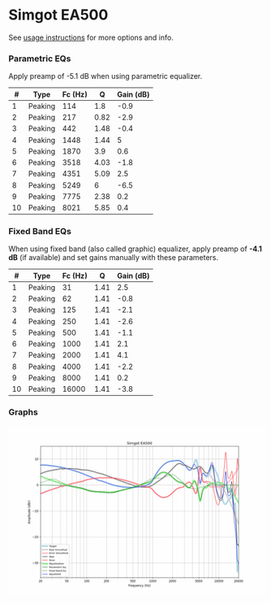# Simgot EA500
See [usage instructions](https://github.com/jaakkopasanen/AutoEq#usage) for more options and info.

### Parametric EQs
Apply preamp of -5.1 dB when using parametric equalizer.

|   # | Type    |   Fc (Hz) |    Q |   Gain (dB) |
|-----|---------|-----------|------|-------------|
|   1 | Peaking |       114 | 1.8  |        -0.9 |
|   2 | Peaking |       217 | 0.82 |        -2.9 |
|   3 | Peaking |       442 | 1.48 |        -0.4 |
|   4 | Peaking |      1448 | 1.44 |         5   |
|   5 | Peaking |      1870 | 3.9  |         0.6 |
|   6 | Peaking |      3518 | 4.03 |        -1.8 |
|   7 | Peaking |      4351 | 5.09 |         2.5 |
|   8 | Peaking |      5249 | 6    |        -6.5 |
|   9 | Peaking |      7775 | 2.38 |         0.2 |
|  10 | Peaking |      8021 | 5.85 |         0.4 |

### Fixed Band EQs
When using fixed band (also called graphic) equalizer, apply preamp of **-4.1 dB** (if available) and set gains manually with these parameters.

|   # | Type    |   Fc (Hz) |    Q |   Gain (dB) |
|-----|---------|-----------|------|-------------|
|   1 | Peaking |        31 | 1.41 |         2.5 |
|   2 | Peaking |        62 | 1.41 |        -0.8 |
|   3 | Peaking |       125 | 1.41 |        -2.1 |
|   4 | Peaking |       250 | 1.41 |        -2.6 |
|   5 | Peaking |       500 | 1.41 |        -1.1 |
|   6 | Peaking |      1000 | 1.41 |         2.1 |
|   7 | Peaking |      2000 | 1.41 |         4.1 |
|   8 | Peaking |      4000 | 1.41 |        -2.2 |
|   9 | Peaking |      8000 | 1.41 |         0.2 |
|  10 | Peaking |     16000 | 1.41 |        -3.8 |

### Graphs
![](./Simgot%20EA500.png)
